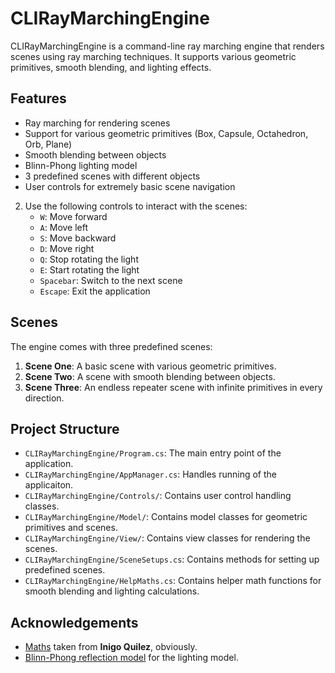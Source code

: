 # CLIRayMarchingEngine

CLIRayMarchingEngine is a command-line ray marching engine that renders scenes using ray marching techniques. It supports various geometric primitives, smooth blending, and lighting effects.

## Features

- Ray marching for rendering scenes
- Support for various geometric primitives (Box, Capsule, Octahedron, Orb, Plane)
- Smooth blending between objects
- Blinn-Phong lighting model
- 3 predefined scenes with different objects
- User controls for extremely basic scene navigation


2. Use the following controls to interact with the scenes:
    - `W`: Move forward
    - `A`: Move left
    - `S`: Move backward
    - `D`: Move right
    - `Q`: Stop rotating the light
    - `E`: Start rotating the light
    - `Spacebar`: Switch to the next scene
    - `Escape`: Exit the application

## Scenes

The engine comes with three predefined scenes:

1. **Scene One**: A basic scene with various geometric primitives.
2. **Scene Two**: A scene with smooth blending between objects.
3. **Scene Three**: An endless repeater scene with infinite primitives in every direction.

## Project Structure

- `CLIRayMarchingEngine/Program.cs`: The main entry point of the application.
- `CLIRayMarchingEngine/AppManager.cs`: Handles running of the applicaiton. 
- `CLIRayMarchingEngine/Controls/`: Contains user control handling classes.
- `CLIRayMarchingEngine/Model/`: Contains model classes for geometric primitives and scenes.
- `CLIRayMarchingEngine/View/`: Contains view classes for rendering the scenes.
- `CLIRayMarchingEngine/SceneSetups.cs`: Contains methods for setting up predefined scenes.
- `CLIRayMarchingEngine/HelpMaths.cs`: Contains helper math functions for smooth blending and lighting calculations.

## Acknowledgements

- [Maths](https://iquilezles.org/articles/distfunctions/) taken from **Inigo Quilez**, obviously.
- [Blinn-Phong reflection model](https://en.wikipedia.org/wiki/Blinn%E2%80%93Phong_reflection_model) for the lighting model.
